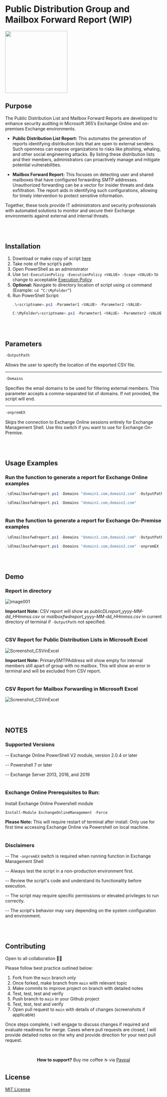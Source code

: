 # Public Distribution Group and Mailbox Forward Report (WIP)

<img src="https://media2.giphy.com/media/v1.Y2lkPTc5MGI3NjExOGlmcmhqeWZkejFnZHV3MnU2MTIxYjczNW9ldTJmdm1leDdsaXR4YyZlcD12MV9pbnRlcm5hbF9naWZfYnlfaWQmY3Q9Zw/vR1dPIYzQmkRzLZk2w/giphy.gif" width="200" height="200" />

## Purpose 

The Public Distribution List and Mailbox Forward Reports are developed to enhance security auditing in Microsoft 365’s Exchange Online and on-premises Exchange environments.​

- **Public Distribution List Report:** This automates the generation of reports identifying distribution lists that are open to external senders. Such openness can expose organizations to risks like phishing, whaling, and other social engineering attacks. By listing these distribution lists and their members, administrators can proactively manage and mitigate potential vulnerabilities.​

- **Mailbox Forward Report:** This focuses on detecting user and shared mailboxes that have configured forwarding SMTP addresses. Unauthorized forwarding can be a vector for insider threats and data exfiltration. The report aids in identifying such configurations, allowing for timely intervention to protect sensitive information.​

Together, these tools provide IT administrators and security professionals with automated solutions to monitor and secure their Exchange environments against external and internal threats.​

<br></br>
## Installation

1. Download or make copy of script [here](https://github.com/lev2pr0/DLMailboxForwardingReport/blob/main/dlmailboxfwdreport.ps1)
2. Take note of the script’s path
3. Open PowerShell as an administrator
4. Use ```Set-ExecutionPolicy -ExecutionPolicy <VALUE> -Scope <VALUE>``` to change to acceptable [Execution Policy](https://learn.microsoft.com/en-us/powershell/module/microsoft.powershell.security/set-executionpolicy?view=powershell-7.5#-executionpolicy)
5. **Optional:** Navigate to directory location of script using ```cd``` command (Example: ```cd “C:\MyFolder”```)
6. Run PowerShell Script:
   ```powershell
   .\<scriptname>.ps1 -Parameter1 <VALUE> -Parameter2 <VALUE>
   ```
   ```powershell
   C:\MyFolder\<scriptname>.ps1 -Parameter1 <VALUE> -Parameter2 <VALUE>
   ```

<br></br>
## Parameters 

```powershell
-OutputPath
```
Allows the user to specify the location of the exported CSV file.

---

```powershell
-Domains
```
Specifies the email domains to be used for filtering external members. This parameter accepts a comma-separated list of domains. If not provided, the script will end. 

---

```powershell
-onpremEX
```
Skips the connection to Exchange Online sessions entirely for Exchange Management Shell. Use this switch if you want to use for Exchange On-Premise.

<br></br>
## Usage Examples

### Run the function to generate a report for Exchange Online examples
```powershell
.\dlmailboxfwdreport.ps1 -Domains "domain1.com,domain2.com" -OutputPath "C:\Reports"
```
```powershell
.\dlmailboxfwdreport.ps1 -Domains "domain1.com,domain2.com"
```

#

### Run the function to generate a report for Exchange On-Premise examples
```powershell
.\dlmailboxfwdreport.ps1 -Domains "domain1.com,domain2.com" -OutputPath "C:\Reports" -onpremEX 
```
```powershell
.\dlmailboxfwdreport.ps1 -Domains "domain1.com,domain2.com" -onpremEX
```

<br></br>
## Demo

### Report in directory
![image001](https://github.com/user-attachments/assets/8f528909-5e27-41c8-a797-0eb32fe5a513)

**Important Note:** CSV report will show as *publicDLreport_yyyy-MM-dd_HHmmss.csv* or *mailboxfwdreport_yyyy-MM-dd_HHmmss.csv* in current directory of terminal if ```-OutputPath``` not specified.

#

### CSV Report for Public Distribution Lists in Microsoft Excel
![Screenshot_CSVinExcel](https://github.com/user-attachments/assets/c7efcddb-e678-4705-9100-347ab97c4b71)


**Important Note:** PrimarySMTPAddress will show empty for internal members still apart of group with no mailbox. This will show an error in terminal and will be excluded from CSV report.

#

### CSV Report for Mailbox Forwarding in Microsoft Excel
![Screenshot_CSVinExcel](https://github.com/user-attachments/assets/7465e627-548d-42f3-8f0e-88a3211a795e)

<br></br>
## NOTES

### Supported Versions

-- Exchange Online PowerShell V2 module, version 2.0.4 or later

-- Powershell 7 or later

-- Exchange Server 2013, 2016, and 2019

#

### Exchange Online Prerequisites to Run: 

Install Exchange Online Powershell module
```powershell
Install-Module ExchangeOnlineManagement -Force
```
**Please Note:** This will require restart of terminal after install. Only use for first time accessing Exchange Online via Powershell on local machine.

#

### Disclaimers

-- The  ```-onpremEX``` switch is required when running function in Exchange Management Shell


-- Always test the script in a non-production environment first.


-- Review the script's code and understand its functionality before execution.


-- The script may require specific permissions or elevated privileges to run correctly.


-- The script's behavior may vary depending on the system configuration and environment.

<br></br>
## Contributing

Open to all collaboration 🙏🏽

Please follow best practice outlined below:

1. Fork from the ```main``` branch only
2. Once forked, make branch from ```main``` with relevant topic
3. Make commits to improve project on branch with detailed notes
4. Test, test, test and verify
5. Push branch to ```main``` in your Github project
6. Test, test, test and verify
7. Open pull request to ```main``` with details of changes (screenshots if applicable)

Once steps complete, I will engage to discuss changes if required and evaluate readiness for merge. Cases where pull requests are closed, I will provide detailed notes on the why and provide direction for your next pull request.

</br>

<p align="center" 
 
 **How to support?** Buy me coffee ☕️ via [Paypal](https://www.paypal.com/donate/?business=E7G9HLW2WPV22&no_recurring=1&item_name=Empowering+all+to+achieve+success+through+technology.%0A&currency_code=USD)

</p>

## License

[MIT License](https://choosealicense.com/licenses/mit/)
